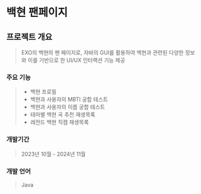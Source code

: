 # 백현 팬페이지

## 프로젝트 개요
> EXO의 백현의 팬 페이지로, 자바의 GUI를 활용하여 백현과 관련된 다양한 정보와 이를 기반으로 한 UI/UX 인터랙션 기능 제공

### 주요 기능
> - 백현 프로필
> - 백현과 사용자의 MBTI 궁합 테스트
> - 백현과 사용자의 이름 궁합 테스트
> - 테마별 백현 곡 추천 재생목록
> - 레전드 백현 직캠 재생목록

### 개발기간 
> 2023년 10월 - 2024년 11월

### 개발 언어
> Java 
